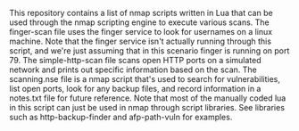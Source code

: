 This repository contains a list of nmap scripts written in Lua that can be used through the nmap scripting engine to execute various scans.
The finger-scan file uses the finger service to look for usernames on a linux machine. Note that the finger service isn't actually running through this script, and we're just assuming that in this scenario finger is running on port 79. 
The simple-http-scan file scans open HTTP ports on a simulated network and prints out specific information based on the scan. 
The scanning.nse file is a nmap script that's used to search for vulnerabilities, list open ports, look for any backup files, and record information in a notes.txt file for future reference. Note that most of the manually coded lua in this script can just be used in nmap through script libraries. See libraries such as http-backup-finder and afp-path-vuln for examples.
